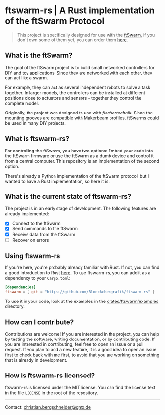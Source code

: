 # ftswarm-rs | A Rust implementation of the ftSwarm Protocol

> This project is specifically designed for use with the [ftSwarm](https://elektrofuzzis.github.io/en/index.html), if
> you don't own some of them yet, you can order them [here](https://gundermann-software.de/shop).

## What is the ftSwarm?

The goal of the ftSwarm project is to build small networked controllers for DIY and toy applications. Since they are
networked with each other, they can act like a swarm.

For example, they can act as several independent robots to solve a task together. In larger models, the controllers can
be installed at different positions close to actuators and sensors - together they control the complete model.

Originally, the project was designed to use with _fischertechnik_. Since the mounting grooves are compatible with
Makerbeam profiles, ftSwarms could be used in many DIY projects.

## What is ftswarm-rs?

For controlling the ftSwarm, you have two options: Embed your code into the ftSwarm firmware or use the ftSwarm as a
dumb device and control it from a central computer. This repository is an implementation of the second option.

There's already a Python implementation of the ftSwarm protocol, but I wanted to have a Rust implementation, so
here it is.

## What is the current state of ftswarm-rs?

The project is in an early stage of development. The following features are already implemented:
- [x] Connect to the ftSwarm
- [x] Send commands to the ftSwarm
- [x] Receive data from the ftSwarm
- [ ] Recover on errors

## Using ftswarm-rs

If you're here, you're probably already familiar with Rust. If not, you can find a good introduction to Rust
[here](https://doc.rust-lang.org/book/). To use ftswarm-rs, you can add it as a dependency to your `Cargo.toml`:

```toml
[dependencies]
ftswarm = { git = "https://github.com/Bloeckchengrafik/ftswarm-rs" }
```

To use it in your code, look at the examples in the [crates/ftswarm/examples](crates/ftswarm/examples) directory.


## How can I contribute?

Contributions are welcome! If you are interested in the project, you can help by testing the software, writing
documentation, or by contributing code. If you are interested in contributing, feel free to open an issue or a pull
request. If you plan to add a new feature, it is a good idea to open an issue first to check back with me first,
to avoid that you are working on something that is already in development.

## How is ftswarm-rs licensed?

ftswarm-rs is licensed under the MIT license. You can find the license text in the file `LICENSE` in the root of the
repository.

- - -
Contact: [christian.bergschneider@gmx.de](mailto://christian.bergschneider@gmx.de)